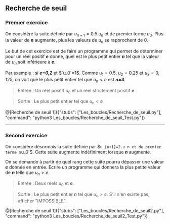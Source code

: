 ## Recherche de seuil

### Premier exercice

On considère la suite définie par $`u_{n+1}=0.5.u_n`$ et de premier terme $`u_0`$. Plus la valeur de ***n*** augmente, plus les valeurs de $`u_n`$ se rapprochent de 0.

Le but de cet exercice est de faire un programme qui permet de déterminer pour un réel positif ***e*** donné, quel est le plus petit entier ***n*** tel que la valeur de $`u_n`$ soit inférieure à ***e***.

Par exemple : si ***e=0,2*** et $`u_0`=1$. Comme $`u_1=0.5`$, $`u_2=0.25`$ et $`u_3=0,125`$, on voit que le plus petit entier tel que $`u_n<e`$ est ***n=3***.

> Entrée : Un réel positif $`u_0`$ et un réel strictement positif ***e***

> Sortie : Le plus petit entier tel que $`u_n<e`$

@[Recherche de seuil 1]({"stubs": ["Les_boucles/Recherche_de_seuil.py"], "command": "python3 Les_boucles/Recherche_de_seuil_Test.py"})

---

### Second exercice

On considère désormais la suite définie par $`u_{n+1}=2.u_n et de premier terme $`u_0`$.
Cette suite augmente indéfiniment lorsque ***n*** augmente.

On se demande à partir de quel rang cette suite pourra dépasser une valeur ***e*** donnée en entrée.
Ecrire un programme qui donnera la plus petite valeur de ***n*** telle que $`u_n>e`$.

> Entrée : Deux réels $`u_0`$ et ***e***.

> Sortie : Le plus petit entier ***n*** tel que $`u_n>e`$. S'il n'en existe pas, afficher "IMPOSSIBLE".

@[Recherche de seuil 1]({"stubs": ["Les_boucles/Recherche_de_seuil2.py"], "command": "python3 Les_boucles/Recherche_de_seuil2_Test.py"})
